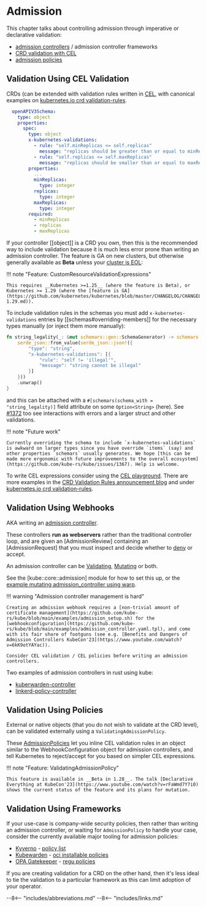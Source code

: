# Admission

This chapter talks about controlling admission through imperative or declarative validation:

- [admission controllers](https://kubernetes.io/docs/reference/access-authn-authz/admission-controllers/) / admission controller frameworks
- [CRD validation with CEL](https://kubernetes.io/docs/tasks/extend-kubernetes/custom-resources/custom-resource-definitions/#validation-rules)
- [admission policies](https://kubernetes.io/docs/reference/access-authn-authz/validating-admission-policy/)

## Validation Using CEL Validation
CRDs (can be extended with validation rules written in [CEL](https://kubernetes.io/docs/reference/using-api/cel/), with canonical examples on [kubernetes.io crd validation-rules](https://kubernetes.io/docs/tasks/extend-kubernetes/custom-resources/custom-resource-definitions/#validation-rules).

```yaml
  openAPIV3Schema:
    type: object
    properties:
      spec:
        type: object
        x-kubernetes-validations:
          - rule: "self.minReplicas <= self.replicas"
            message: "replicas should be greater than or equal to minReplicas."
          - rule: "self.replicas <= self.maxReplicas"
            message: "replicas should be smaller than or equal to maxReplicas."
        properties:
          ...
          minReplicas:
            type: integer
          replicas:
            type: integer
          maxReplicas:
            type: integer
        required:
          - minReplicas
          - replicas
          - maxReplicas
```

If your controller [[object]] is a CRD you own, then this is the recommended way to include validation because it is much less error prone than writing an admission controller. The feature is GA on new clusters, but otherwise generally available as __Beta__ unless your [cluster is EOL](https://endoflife.date/kubernetes):

!!! note "Feature: CustomResourceValidationExpressions"

    This requires __Kubernetes >=1.25__ (where the feature is Beta), or Kubernetes >= 1.29 (where the [feature is GA](https://github.com/kubernetes/kubernetes/blob/master/CHANGELOG/CHANGELOG-1.29.md)).


To include validation rules in the schemas you must add `x-kubernetes-validations` entries by [[schemas#overriding-members]] for the necessary types manually (or inject them more manually):

```rust
fn string_legality(_: &mut schemars::gen::SchemaGenerator) -> schemars::schema::Schema {
    serde_json::from_value(serde_json::json!({
        "type": "string",
        "x-kubernetes-validations": [{
            "rule": "self != 'illegal'",
            "message": "string cannot be illegal"
        }]
    }))
    .unwrap()
}
```

and this can be attached with a `#[schemars(schema_with = "string_legality)]` field attribute on some `Option<String>` (here). See [#1372](https://github.com/kube-rs/kube/pull/1372/files) too see interactions with errors and a larger struct and other validations.

!!! note "Future work"

    Currently overriding the schema to include `x-kubernetes-validations` is awkward on larger types since you have override `items` (say) and other properties `schemars` usually generates. We hope [this can be made more ergonomic with future improvements to the overall ecosystem](https://github.com/kube-rs/kube/issues/1367). Help is welcome.

To write CEL expressions consider using the [CEL playground](https://playcel.undistro.io/). There are more examples in the [CRD Validation Rules announcement blog](https://kubernetes.io/blog/2022/09/23/crd-validation-rules-beta/) and under [kubernetes.io crd validation-rules](https://kubernetes.io/docs/tasks/extend-kubernetes/custom-resources/custom-resource-definitions/#validation-rules).

## Validation Using Webhooks
AKA writing an [admission controller](https://kubernetes.io/docs/reference/access-authn-authz/admission-controllers/).

These controllers __run as webservers__ rather than the traditional controller loop, and are given an [AdmissionReview] containing an [AdmissionRequest] that you must inspect and decide whether to [deny](https://docs.rs/kube/latest/kube/core/admission/struct.AdmissionResponse.html#method.deny) or accept.

An admission controller can be [Validating](https://docs.rs/k8s-openapi/latest/k8s_openapi/api/admissionregistration/v1/struct.ValidatingWebhook.html), [Mutating](https://docs.rs/k8s-openapi/latest/k8s_openapi/api/admissionregistration/v1/struct.MutatingWebhook.html) or both.

See the [kube::core::admission] module for how to set this up, or the [example mutating admission_controller using warp](https://github.com/kube-rs/kube/blob/main/examples/admission_controller.rs).

!!! warning "Admission controller management is hard"

    Creating an admission webhook requires a [non-trivial amount of certificate management](https://github.com/kube-rs/kube/blob/main/examples/admission_setup.sh) for the [webhookconfiguration](https://github.com/kube-rs/kube/blob/main/examples/admission_controller.yaml.tpl), and come with its fair share of footguns (see e.g. [Benefits and Dangers of Admission Controllers KubeCon'23](https://www.youtube.com/watch?v=6kK9otYAYac)).

    Consider CEL validation / CEL policies before writing an admission controllers.

Two examples of admission controllers in rust using kube:

- [kuberwarden-controller](https://github.com/kubewarden/kubewarden-controller)
- [linkerd-policy-controller](https://github.com/linkerd/linkerd2/tree/main/policy-controller)

## Validation Using Policies
External or native objects (that you do not wish to validate at the CRD level), can be validated externally using a `ValidatingAdmissionPolicy`.

These [AdmissionPolicies](https://kubernetes.io/docs/reference/access-authn-authz/validating-admission-policy/) let you inline CEL validation rules in an object similar to the WebhookConfiguration object for admission controllers, and tell Kubernetes to reject/accept for you based on simpler CEL expressions.

!!! note "Feature: ValidatingAdmissionPolicy"

    This feature is available in __Beta in 1.28__. The talk [Declarative Everything at KubeCon'23](https://www.youtube.com/watch?v=rFaWmd7Y7i0) shows the current status of the feature and its plans for mutation.


## Validation Using Frameworks
If your use-case is company-wide security policies, then rather than writing an admission controller, or waiting for `AdmissionPolicy` to handle your case, consider the currently available major tooling for admission policies:

- [Kyverno](https://kyverno.io/) - [policy list](https://kyverno.io/policies/)
- [Kubewarden](https://www.kubewarden.io/) - [oci installable policies](https://artifacthub.io/packages/search?kind=13&sort=relevance&page=1)
- [OPA Gatekeeper](https://open-policy-agent.github.io/gatekeeper/website/) - [regu policies](https://open-policy-agent.github.io/gatekeeper-library/website/)

If you are creating validation for a CRD on the other hand, then it's less ideal to tie the validation to a particular framework as this can limit adoption of your operator.

--8<-- "includes/abbreviations.md"
--8<-- "includes/links.md"
